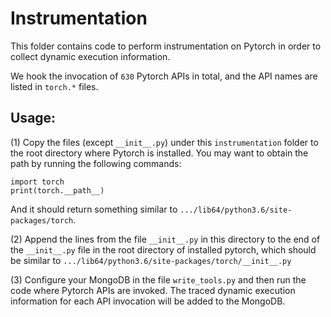 # Instrumentation 

This folder contains code to perform instrumentation on Pytorch in order to collect dynamic execution information.

We hook the invocation of `630` Pytorch APIs in total, and the API names are listed in `torch.*` files.

## Usage:

(1) Copy the files (except `__init__.py`) under this `instrumentation` folder to the root directory where Pytorch is installed. You may want to obtain the path by running the following commands:
```
import torch
print(torch.__path__)
```
And it should return something similar to `.../lib64/python3.6/site-packages/torch`.

(2) Append the lines from the file `__init__.py` in this directory to the end of the `__init__.py` file in the root directory of installed pytorch, which should be similar to `.../lib64/python3.6/site-packages/torch/__init__.py`

(3) Configure your MongoDB in the file `write_tools.py` and then run the code where Pytorch APIs are invoked. The traced dynamic execution information for each API invocation will be added to the MongoDB.
